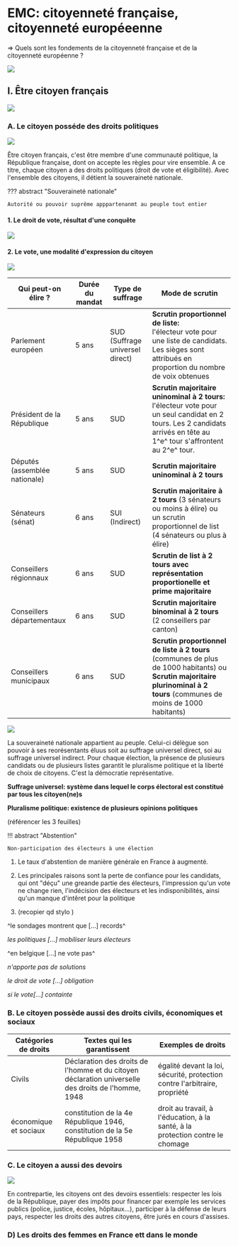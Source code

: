 # EMC: citoyenneté française, citoyenneté européeenne

=> Quels sont les fondements de la citoyenneté française et de la citoyenneté européenne ?

![](../../../assets/scans/2024-octo-9-1.png)

## I. Être citoyen français

![](../../../assets/scans/2024-octo-9-2.png)

### A. Le citoyen posséde des droits politiques

![](../../../assets/scans/2024-octo-9-3.png)

Être citoyen français, c'est être membre d'une communauté politique, la République française, dont on accepte les règles pour vire ensemble. A ce titre, chaque citoyen a des droits politiques (droit de vote et éligibilité). Avec l'ensemble des citoyens, il détient la souveraineté nationale.

??? abstract "Souveraineté nationale"

    Autorité ou pouvoir suprême apppartenanmt au peuple tout entier

#### 1. Le droit de vote, résultat d'une conquête

![](../../../assets/scans/2024-octo-9-4.png)

#### 2. Le vote, une modalité d'expression du citoyen

![](../../../assets/scans/2024-octo-10-1.png)

| Qui peut-on élire ? | Durée du mandat | Type de suffrage | Mode de scrutin |
|---|---|---|---|
| Parlement européen | 5 ans | SUD (Suffrage universel direct) | **Scrutin proportionnel de liste:** <br /> l'électeur vote pour une liste de candidats. Les sièges sont attribués en proportion du nombre de voix obtenues
| Président de la République | 5 ans | SUD | **Scrutin majoritaire uninominal à 2 tours:**<br /> l'électeur vote pour un seul candidat en 2 tours. Les 2 candidats arrivés en tête au 1^e^ tour s'affrontent au 2^e^ tour. |
| Députés (assemblée nationale) | 5 ans | SUD | **Scrutin majoritaire uninominal à 2 tours** |
| Sénateurs (sénat) | 6 ans | SUI (Indirect) | **Scrutin majoritaire à 2 tours** (3 sénateurs ou moins à élire) ou un scrutin proportionnel de list (4 sénateurs ou plus à élire) |
| Conseillers régionnaux | 6 ans | SUD | **Scrutin de list à 2 tours avec représentation proportionelle et prime majoritaire** |
| Conseillers départementaux | 6 ans | SUD | **Scrutin majoritaire binominal à 2 tours** (2 conseillers par canton) |
| Conseillers municipaux | 6 ans | SUD | **Scrutin proportionnel de liste à 2 tours** (communes de plus de 1000 habitants) ou **Scrutin majoritaire plurinominal à 2 tours** (communes de moins de 1000 habitants) |

![](../../../assets/scans/2024-octo-10-2.png)


La souveraineté nationale appartient au peuple. Celui-ci délègue son pouvoir à ses reorésentants éluus soit au suffrage universel direct, soi au suffrage universel indirect. Pour chaque élection, la présence de plusieurs candidats ou de plusieurs listes garantit le pluralisme politique et la liberté de choix de citoyens. C'est la démocratie représentative.

**Suffrage universel: système dans lequel le corps électoral est constitué par tous les citoyen(ne)s**

**Pluralisme politique: existence de plusieurs opinions politiques**

(référencer les 3 feuilles)

!!! abstract "Abstention"

    Non-participation des électeurs à une élection

1. Le taux d'abstention de manière générale en France à augmenté.
2. Les principales raisons sont la perte de confiance pour les candidats, qui ont "déçu" une greande partie des électeurs, l'impression qu'un vote ne change rien, l'indécision des électeurs et les indisponibilités, ainsi qu'un manque d'intêret pour la politique

3. (recopier qd stylo )

^le sondages montrent que [...] records^

_les politiques [...] mobiliser leurs électeurs_

^en belgique [...] ne vote pas^

_n'apporte pas de solutions_

_le droit de vote [...] obligation_

_si le vote[...] containte_

### B. Le citoyen possède aussi des droits civils, économiques et sociaux

| Catégories de droits | Textes qui les garantissent | Exemples de droits |
|----------------------|-----------------------------|--------------------|
| Civils | Déclaration des droits de l'homme et du citoyen déclaration universelle des droits de l'homme, 1948 | égalité devant la loi, sécurité, protection contre l'arbitraire, propriété |
| économique et sociaux | constitution de la 4e République 1946, constitution de la 5e République 1958 | droit au travail, à l'éducation, à la santé, à la protection contre le chomage |

### C. Le citoyen a aussi des devoirs

![](../../../assets/scans/2024-octo-18-1.png)

En contrepartie, les citoyens ont des devoirs essentiels: respecter les lois de la République, payer des impôts pour financer par exemple les services publics (police, justice, écoles, hôpitaux...), participer à la défense de leurs pays, respecter les droits des autres citoyens, être jurés en cours d'assises.

### D) Les droits des femmes en France ett dans le monde

